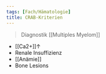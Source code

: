 ```yaml
---
tags: [Fach/Hämatologie]
title: CRAB-Kriterien
---
```

> Diagnostik [[Multiples Myelom]]
- [[Ca2+]]↑
- Renale Insuffizienz
- [[Anämie]]
- Bone Lesions

[^1]: Abnorme [[IgM]]-Synthese → [[M. Waldenström]]
[^2]: Hochaktiver [[Golgi-Apparat]]